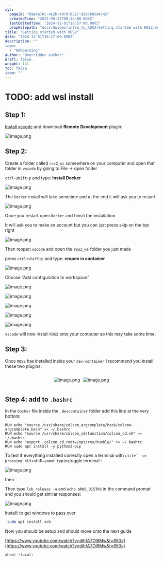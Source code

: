 ```yaml
---
sys:
  pageId: "89e0a78c-4e2b-4070-b327-d28cb0694742"
  createdTime: "2024-08-21T00:24:00.000Z"
  lastEditedTime: "2024-11-01T18:57:00.000Z"
  propFilepath: "docs/Guides/intro_to_ROS2/Getting started with ROS2.md"
title: "Getting started with ROS2"
date: "2024-11-01T18:57:00.000Z"
description: ""
tags:
  - "Onboarding"
author: "Overridden author"
draft: false
weight: 141
toc: false
icon: ""
---
```


# TODO: add wsl install

## Step 1:

[Install vscode](https://code.visualstudio.com/download) and download **Remote Development** plugin:

![image.png](https://prod-files-secure.s3.us-west-2.amazonaws.com/d518164a-d88e-44d1-a4ee-3adb3bd8bce0/efb52993-1881-4a40-b95e-6f020334f022/image.png?X-Amz-Algorithm=AWS4-HMAC-SHA256&X-Amz-Content-Sha256=UNSIGNED-PAYLOAD&X-Amz-Credential=ASIAZI2LB4664Z2UNSIH%2F20250407%2Fus-west-2%2Fs3%2Faws4_request&X-Amz-Date=20250407T200929Z&X-Amz-Expires=3600&X-Amz-Security-Token=IQoJb3JpZ2luX2VjEOr%2F%2F%2F%2F%2F%2F%2F%2F%2F%2FwEaCXVzLXdlc3QtMiJHMEUCIA4HPUOtdUHX3BuflM7GJluitSL%2BP%2B%2FwzfejG8lBnReNAiEA9PfKMSt40%2Fe7prycCPpIALswer9wD%2B%2B5CdQgA%2F6sC18q%2FwMIYxAAGgw2Mzc0MjMxODM4MDUiDECPXPEtezRjEjp0vSrcA0T%2FXTkuiCGQILZ1pbWzABWwFItwyjtsjSbDUunzg8QZTNYzGcjCW7vPOnvY5rwC6KW7l2Eb%2FZ8lUgB9fotLYfO56qdTUxTxF%2BNXm2Kr62JBQqQTGJ2U%2FZy%2FLltZTh%2FzE9DzgW%2BArY8vJwu5QJK%2FZikTLUztGCAgDKlaLtE%2Bhlj8UdoDo8PedJormtWRBm%2Fh2O5JWEX8xLYePszo4Tkaast5j1qPKcPnp%2BmdnnukB2hZwhm1hcdBT8%2FZChTrlUhnplh6rIwRqWQG%2BW8NZnX2uPEurp7a5eU%2BdG8Ry%2FykSgSC%2Bvux3%2F8Fas7bT90FiHrqe0GXOVWeLDVZa8Wdg%2BEhph0Gr9nYP8E2NAl4P4Lt4fNxR3SY0nXGdxw%2ByRZPnCsPKcJDxFZIZPkyxBMhHARFB%2FhvWX%2FdsjFzsO3UZXRE76YuPyl6fVW1Vfqnx9TRr0g15FI5NxEGtQIjE0ILVfE9cZ%2FVk8ziVXA5fHDuJkCAuKd%2B14zSsAFaftdlvTLpQbCaVBm6Xc1aCJL4uOezDqSlDSr4ijXFQ8zQGC5JoGjHU17C7Xxr%2FUdLr1qmVVo6Rho6IlyCo%2F8n8rDRhAYnOaD%2BkAw%2BDsgnfLeu76lCCFN4zLO6nPPVIYS4u6AXRQjOMKyj0L8GOqUBxTxb8%2B5rJizepI%2B2FKZ9tdyvHi%2Bo2LI9cbqAcG2AaldTyZAlEvps4jzKml9F9vjQ4zgTXq8dieTSo%2BmGgUAJhDl308glP57QWcygJ6odYCeKPQ9bw48%2FV0joIg8gdSd2o5hISz30MbZuq4lJZ3hxj0cQLADBYbWybpV3gw8vTgshadBbyMtnBF7bFTf0M9Mlh%2BaEzBDMgJS%2FR4%2B6BMw34gWOSw3j&X-Amz-Signature=1a10edbc5abf1cf920140e6a53dc602ddc4edf81f3e7a186df0d17fe0c9c6092&X-Amz-SignedHeaders=host&x-id=GetObject)

## Step 2:

Create a folder called `ros2_ws` somewhere on your computer and open that folder in `vscode` by going to File → open folder 

`ctrl+shift+p` and type: **Install Docker**

![image.png](https://prod-files-secure.s3.us-west-2.amazonaws.com/d518164a-d88e-44d1-a4ee-3adb3bd8bce0/2269dc0e-1cd5-47ff-bceb-c04ad9b2eab0/image.png?X-Amz-Algorithm=AWS4-HMAC-SHA256&X-Amz-Content-Sha256=UNSIGNED-PAYLOAD&X-Amz-Credential=ASIAZI2LB4664Z2UNSIH%2F20250407%2Fus-west-2%2Fs3%2Faws4_request&X-Amz-Date=20250407T200929Z&X-Amz-Expires=3600&X-Amz-Security-Token=IQoJb3JpZ2luX2VjEOr%2F%2F%2F%2F%2F%2F%2F%2F%2F%2FwEaCXVzLXdlc3QtMiJHMEUCIA4HPUOtdUHX3BuflM7GJluitSL%2BP%2B%2FwzfejG8lBnReNAiEA9PfKMSt40%2Fe7prycCPpIALswer9wD%2B%2B5CdQgA%2F6sC18q%2FwMIYxAAGgw2Mzc0MjMxODM4MDUiDECPXPEtezRjEjp0vSrcA0T%2FXTkuiCGQILZ1pbWzABWwFItwyjtsjSbDUunzg8QZTNYzGcjCW7vPOnvY5rwC6KW7l2Eb%2FZ8lUgB9fotLYfO56qdTUxTxF%2BNXm2Kr62JBQqQTGJ2U%2FZy%2FLltZTh%2FzE9DzgW%2BArY8vJwu5QJK%2FZikTLUztGCAgDKlaLtE%2Bhlj8UdoDo8PedJormtWRBm%2Fh2O5JWEX8xLYePszo4Tkaast5j1qPKcPnp%2BmdnnukB2hZwhm1hcdBT8%2FZChTrlUhnplh6rIwRqWQG%2BW8NZnX2uPEurp7a5eU%2BdG8Ry%2FykSgSC%2Bvux3%2F8Fas7bT90FiHrqe0GXOVWeLDVZa8Wdg%2BEhph0Gr9nYP8E2NAl4P4Lt4fNxR3SY0nXGdxw%2ByRZPnCsPKcJDxFZIZPkyxBMhHARFB%2FhvWX%2FdsjFzsO3UZXRE76YuPyl6fVW1Vfqnx9TRr0g15FI5NxEGtQIjE0ILVfE9cZ%2FVk8ziVXA5fHDuJkCAuKd%2B14zSsAFaftdlvTLpQbCaVBm6Xc1aCJL4uOezDqSlDSr4ijXFQ8zQGC5JoGjHU17C7Xxr%2FUdLr1qmVVo6Rho6IlyCo%2F8n8rDRhAYnOaD%2BkAw%2BDsgnfLeu76lCCFN4zLO6nPPVIYS4u6AXRQjOMKyj0L8GOqUBxTxb8%2B5rJizepI%2B2FKZ9tdyvHi%2Bo2LI9cbqAcG2AaldTyZAlEvps4jzKml9F9vjQ4zgTXq8dieTSo%2BmGgUAJhDl308glP57QWcygJ6odYCeKPQ9bw48%2FV0joIg8gdSd2o5hISz30MbZuq4lJZ3hxj0cQLADBYbWybpV3gw8vTgshadBbyMtnBF7bFTf0M9Mlh%2BaEzBDMgJS%2FR4%2B6BMw34gWOSw3j&X-Amz-Signature=9a9a8eedaf508b74ae9ec4e5efcbf2989c5afe3423d411101244bf3800b3ce64&X-Amz-SignedHeaders=host&x-id=GetObject)

The `Docker` install will take sometime and at the end it will ask you to restart

![image.png](https://prod-files-secure.s3.us-west-2.amazonaws.com/d518164a-d88e-44d1-a4ee-3adb3bd8bce0/ed233f78-be33-4b1f-b89c-9c346c0e961e/image.png?X-Amz-Algorithm=AWS4-HMAC-SHA256&X-Amz-Content-Sha256=UNSIGNED-PAYLOAD&X-Amz-Credential=ASIAZI2LB4664Z2UNSIH%2F20250407%2Fus-west-2%2Fs3%2Faws4_request&X-Amz-Date=20250407T200929Z&X-Amz-Expires=3600&X-Amz-Security-Token=IQoJb3JpZ2luX2VjEOr%2F%2F%2F%2F%2F%2F%2F%2F%2F%2FwEaCXVzLXdlc3QtMiJHMEUCIA4HPUOtdUHX3BuflM7GJluitSL%2BP%2B%2FwzfejG8lBnReNAiEA9PfKMSt40%2Fe7prycCPpIALswer9wD%2B%2B5CdQgA%2F6sC18q%2FwMIYxAAGgw2Mzc0MjMxODM4MDUiDECPXPEtezRjEjp0vSrcA0T%2FXTkuiCGQILZ1pbWzABWwFItwyjtsjSbDUunzg8QZTNYzGcjCW7vPOnvY5rwC6KW7l2Eb%2FZ8lUgB9fotLYfO56qdTUxTxF%2BNXm2Kr62JBQqQTGJ2U%2FZy%2FLltZTh%2FzE9DzgW%2BArY8vJwu5QJK%2FZikTLUztGCAgDKlaLtE%2Bhlj8UdoDo8PedJormtWRBm%2Fh2O5JWEX8xLYePszo4Tkaast5j1qPKcPnp%2BmdnnukB2hZwhm1hcdBT8%2FZChTrlUhnplh6rIwRqWQG%2BW8NZnX2uPEurp7a5eU%2BdG8Ry%2FykSgSC%2Bvux3%2F8Fas7bT90FiHrqe0GXOVWeLDVZa8Wdg%2BEhph0Gr9nYP8E2NAl4P4Lt4fNxR3SY0nXGdxw%2ByRZPnCsPKcJDxFZIZPkyxBMhHARFB%2FhvWX%2FdsjFzsO3UZXRE76YuPyl6fVW1Vfqnx9TRr0g15FI5NxEGtQIjE0ILVfE9cZ%2FVk8ziVXA5fHDuJkCAuKd%2B14zSsAFaftdlvTLpQbCaVBm6Xc1aCJL4uOezDqSlDSr4ijXFQ8zQGC5JoGjHU17C7Xxr%2FUdLr1qmVVo6Rho6IlyCo%2F8n8rDRhAYnOaD%2BkAw%2BDsgnfLeu76lCCFN4zLO6nPPVIYS4u6AXRQjOMKyj0L8GOqUBxTxb8%2B5rJizepI%2B2FKZ9tdyvHi%2Bo2LI9cbqAcG2AaldTyZAlEvps4jzKml9F9vjQ4zgTXq8dieTSo%2BmGgUAJhDl308glP57QWcygJ6odYCeKPQ9bw48%2FV0joIg8gdSd2o5hISz30MbZuq4lJZ3hxj0cQLADBYbWybpV3gw8vTgshadBbyMtnBF7bFTf0M9Mlh%2BaEzBDMgJS%2FR4%2B6BMw34gWOSw3j&X-Amz-Signature=23060c7fa27cd4c561f433741758209eecd57da8740b98d495b6a603e2c03f94&X-Amz-SignedHeaders=host&x-id=GetObject)

Once you restart open `Docker` and finish the installation

It will ask you to make an account but you can just press skip on the top right

![image.png](https://prod-files-secure.s3.us-west-2.amazonaws.com/d518164a-d88e-44d1-a4ee-3adb3bd8bce0/21010ad9-1659-4fd9-9f59-9932a09b2a3d/image.png?X-Amz-Algorithm=AWS4-HMAC-SHA256&X-Amz-Content-Sha256=UNSIGNED-PAYLOAD&X-Amz-Credential=ASIAZI2LB4664Z2UNSIH%2F20250407%2Fus-west-2%2Fs3%2Faws4_request&X-Amz-Date=20250407T200929Z&X-Amz-Expires=3600&X-Amz-Security-Token=IQoJb3JpZ2luX2VjEOr%2F%2F%2F%2F%2F%2F%2F%2F%2F%2FwEaCXVzLXdlc3QtMiJHMEUCIA4HPUOtdUHX3BuflM7GJluitSL%2BP%2B%2FwzfejG8lBnReNAiEA9PfKMSt40%2Fe7prycCPpIALswer9wD%2B%2B5CdQgA%2F6sC18q%2FwMIYxAAGgw2Mzc0MjMxODM4MDUiDECPXPEtezRjEjp0vSrcA0T%2FXTkuiCGQILZ1pbWzABWwFItwyjtsjSbDUunzg8QZTNYzGcjCW7vPOnvY5rwC6KW7l2Eb%2FZ8lUgB9fotLYfO56qdTUxTxF%2BNXm2Kr62JBQqQTGJ2U%2FZy%2FLltZTh%2FzE9DzgW%2BArY8vJwu5QJK%2FZikTLUztGCAgDKlaLtE%2Bhlj8UdoDo8PedJormtWRBm%2Fh2O5JWEX8xLYePszo4Tkaast5j1qPKcPnp%2BmdnnukB2hZwhm1hcdBT8%2FZChTrlUhnplh6rIwRqWQG%2BW8NZnX2uPEurp7a5eU%2BdG8Ry%2FykSgSC%2Bvux3%2F8Fas7bT90FiHrqe0GXOVWeLDVZa8Wdg%2BEhph0Gr9nYP8E2NAl4P4Lt4fNxR3SY0nXGdxw%2ByRZPnCsPKcJDxFZIZPkyxBMhHARFB%2FhvWX%2FdsjFzsO3UZXRE76YuPyl6fVW1Vfqnx9TRr0g15FI5NxEGtQIjE0ILVfE9cZ%2FVk8ziVXA5fHDuJkCAuKd%2B14zSsAFaftdlvTLpQbCaVBm6Xc1aCJL4uOezDqSlDSr4ijXFQ8zQGC5JoGjHU17C7Xxr%2FUdLr1qmVVo6Rho6IlyCo%2F8n8rDRhAYnOaD%2BkAw%2BDsgnfLeu76lCCFN4zLO6nPPVIYS4u6AXRQjOMKyj0L8GOqUBxTxb8%2B5rJizepI%2B2FKZ9tdyvHi%2Bo2LI9cbqAcG2AaldTyZAlEvps4jzKml9F9vjQ4zgTXq8dieTSo%2BmGgUAJhDl308glP57QWcygJ6odYCeKPQ9bw48%2FV0joIg8gdSd2o5hISz30MbZuq4lJZ3hxj0cQLADBYbWybpV3gw8vTgshadBbyMtnBF7bFTf0M9Mlh%2BaEzBDMgJS%2FR4%2B6BMw34gWOSw3j&X-Amz-Signature=2a16098453b9544f0ad5ac510524a3fb10a320f9696b17daccda79a0c31bae89&X-Amz-SignedHeaders=host&x-id=GetObject)

Then reopen `vscode` and open the `ros2_ws` folder you just made

press `ctrl+shift+p` and type: **reopen in container**

![image.png](https://prod-files-secure.s3.us-west-2.amazonaws.com/d518164a-d88e-44d1-a4ee-3adb3bd8bce0/4e93b8c2-41ad-488c-8095-c74205196118/image.png?X-Amz-Algorithm=AWS4-HMAC-SHA256&X-Amz-Content-Sha256=UNSIGNED-PAYLOAD&X-Amz-Credential=ASIAZI2LB4664Z2UNSIH%2F20250407%2Fus-west-2%2Fs3%2Faws4_request&X-Amz-Date=20250407T200929Z&X-Amz-Expires=3600&X-Amz-Security-Token=IQoJb3JpZ2luX2VjEOr%2F%2F%2F%2F%2F%2F%2F%2F%2F%2FwEaCXVzLXdlc3QtMiJHMEUCIA4HPUOtdUHX3BuflM7GJluitSL%2BP%2B%2FwzfejG8lBnReNAiEA9PfKMSt40%2Fe7prycCPpIALswer9wD%2B%2B5CdQgA%2F6sC18q%2FwMIYxAAGgw2Mzc0MjMxODM4MDUiDECPXPEtezRjEjp0vSrcA0T%2FXTkuiCGQILZ1pbWzABWwFItwyjtsjSbDUunzg8QZTNYzGcjCW7vPOnvY5rwC6KW7l2Eb%2FZ8lUgB9fotLYfO56qdTUxTxF%2BNXm2Kr62JBQqQTGJ2U%2FZy%2FLltZTh%2FzE9DzgW%2BArY8vJwu5QJK%2FZikTLUztGCAgDKlaLtE%2Bhlj8UdoDo8PedJormtWRBm%2Fh2O5JWEX8xLYePszo4Tkaast5j1qPKcPnp%2BmdnnukB2hZwhm1hcdBT8%2FZChTrlUhnplh6rIwRqWQG%2BW8NZnX2uPEurp7a5eU%2BdG8Ry%2FykSgSC%2Bvux3%2F8Fas7bT90FiHrqe0GXOVWeLDVZa8Wdg%2BEhph0Gr9nYP8E2NAl4P4Lt4fNxR3SY0nXGdxw%2ByRZPnCsPKcJDxFZIZPkyxBMhHARFB%2FhvWX%2FdsjFzsO3UZXRE76YuPyl6fVW1Vfqnx9TRr0g15FI5NxEGtQIjE0ILVfE9cZ%2FVk8ziVXA5fHDuJkCAuKd%2B14zSsAFaftdlvTLpQbCaVBm6Xc1aCJL4uOezDqSlDSr4ijXFQ8zQGC5JoGjHU17C7Xxr%2FUdLr1qmVVo6Rho6IlyCo%2F8n8rDRhAYnOaD%2BkAw%2BDsgnfLeu76lCCFN4zLO6nPPVIYS4u6AXRQjOMKyj0L8GOqUBxTxb8%2B5rJizepI%2B2FKZ9tdyvHi%2Bo2LI9cbqAcG2AaldTyZAlEvps4jzKml9F9vjQ4zgTXq8dieTSo%2BmGgUAJhDl308glP57QWcygJ6odYCeKPQ9bw48%2FV0joIg8gdSd2o5hISz30MbZuq4lJZ3hxj0cQLADBYbWybpV3gw8vTgshadBbyMtnBF7bFTf0M9Mlh%2BaEzBDMgJS%2FR4%2B6BMw34gWOSw3j&X-Amz-Signature=732f1b0cd7f01f879e3afeb5848b7e6a9787f2c4fc25cc9df1199b1a1462500f&X-Amz-SignedHeaders=host&x-id=GetObject)

Choose “Add configuration to workspace”

![image.png](https://prod-files-secure.s3.us-west-2.amazonaws.com/d518164a-d88e-44d1-a4ee-3adb3bd8bce0/9560b282-5060-4989-ba37-97e7b2c22476/image.png?X-Amz-Algorithm=AWS4-HMAC-SHA256&X-Amz-Content-Sha256=UNSIGNED-PAYLOAD&X-Amz-Credential=ASIAZI2LB4664Z2UNSIH%2F20250407%2Fus-west-2%2Fs3%2Faws4_request&X-Amz-Date=20250407T200929Z&X-Amz-Expires=3600&X-Amz-Security-Token=IQoJb3JpZ2luX2VjEOr%2F%2F%2F%2F%2F%2F%2F%2F%2F%2FwEaCXVzLXdlc3QtMiJHMEUCIA4HPUOtdUHX3BuflM7GJluitSL%2BP%2B%2FwzfejG8lBnReNAiEA9PfKMSt40%2Fe7prycCPpIALswer9wD%2B%2B5CdQgA%2F6sC18q%2FwMIYxAAGgw2Mzc0MjMxODM4MDUiDECPXPEtezRjEjp0vSrcA0T%2FXTkuiCGQILZ1pbWzABWwFItwyjtsjSbDUunzg8QZTNYzGcjCW7vPOnvY5rwC6KW7l2Eb%2FZ8lUgB9fotLYfO56qdTUxTxF%2BNXm2Kr62JBQqQTGJ2U%2FZy%2FLltZTh%2FzE9DzgW%2BArY8vJwu5QJK%2FZikTLUztGCAgDKlaLtE%2Bhlj8UdoDo8PedJormtWRBm%2Fh2O5JWEX8xLYePszo4Tkaast5j1qPKcPnp%2BmdnnukB2hZwhm1hcdBT8%2FZChTrlUhnplh6rIwRqWQG%2BW8NZnX2uPEurp7a5eU%2BdG8Ry%2FykSgSC%2Bvux3%2F8Fas7bT90FiHrqe0GXOVWeLDVZa8Wdg%2BEhph0Gr9nYP8E2NAl4P4Lt4fNxR3SY0nXGdxw%2ByRZPnCsPKcJDxFZIZPkyxBMhHARFB%2FhvWX%2FdsjFzsO3UZXRE76YuPyl6fVW1Vfqnx9TRr0g15FI5NxEGtQIjE0ILVfE9cZ%2FVk8ziVXA5fHDuJkCAuKd%2B14zSsAFaftdlvTLpQbCaVBm6Xc1aCJL4uOezDqSlDSr4ijXFQ8zQGC5JoGjHU17C7Xxr%2FUdLr1qmVVo6Rho6IlyCo%2F8n8rDRhAYnOaD%2BkAw%2BDsgnfLeu76lCCFN4zLO6nPPVIYS4u6AXRQjOMKyj0L8GOqUBxTxb8%2B5rJizepI%2B2FKZ9tdyvHi%2Bo2LI9cbqAcG2AaldTyZAlEvps4jzKml9F9vjQ4zgTXq8dieTSo%2BmGgUAJhDl308glP57QWcygJ6odYCeKPQ9bw48%2FV0joIg8gdSd2o5hISz30MbZuq4lJZ3hxj0cQLADBYbWybpV3gw8vTgshadBbyMtnBF7bFTf0M9Mlh%2BaEzBDMgJS%2FR4%2B6BMw34gWOSw3j&X-Amz-Signature=7c6e6b3ebf37a8ed9b36dc7ce416c6a9408605fed009bbdce71e5326fcb4c232&X-Amz-SignedHeaders=host&x-id=GetObject)

![image.png](https://prod-files-secure.s3.us-west-2.amazonaws.com/d518164a-d88e-44d1-a4ee-3adb3bd8bce0/2ee63f81-886b-48e8-a553-dc6e5eac99e4/image.png?X-Amz-Algorithm=AWS4-HMAC-SHA256&X-Amz-Content-Sha256=UNSIGNED-PAYLOAD&X-Amz-Credential=ASIAZI2LB4664Z2UNSIH%2F20250407%2Fus-west-2%2Fs3%2Faws4_request&X-Amz-Date=20250407T200929Z&X-Amz-Expires=3600&X-Amz-Security-Token=IQoJb3JpZ2luX2VjEOr%2F%2F%2F%2F%2F%2F%2F%2F%2F%2FwEaCXVzLXdlc3QtMiJHMEUCIA4HPUOtdUHX3BuflM7GJluitSL%2BP%2B%2FwzfejG8lBnReNAiEA9PfKMSt40%2Fe7prycCPpIALswer9wD%2B%2B5CdQgA%2F6sC18q%2FwMIYxAAGgw2Mzc0MjMxODM4MDUiDECPXPEtezRjEjp0vSrcA0T%2FXTkuiCGQILZ1pbWzABWwFItwyjtsjSbDUunzg8QZTNYzGcjCW7vPOnvY5rwC6KW7l2Eb%2FZ8lUgB9fotLYfO56qdTUxTxF%2BNXm2Kr62JBQqQTGJ2U%2FZy%2FLltZTh%2FzE9DzgW%2BArY8vJwu5QJK%2FZikTLUztGCAgDKlaLtE%2Bhlj8UdoDo8PedJormtWRBm%2Fh2O5JWEX8xLYePszo4Tkaast5j1qPKcPnp%2BmdnnukB2hZwhm1hcdBT8%2FZChTrlUhnplh6rIwRqWQG%2BW8NZnX2uPEurp7a5eU%2BdG8Ry%2FykSgSC%2Bvux3%2F8Fas7bT90FiHrqe0GXOVWeLDVZa8Wdg%2BEhph0Gr9nYP8E2NAl4P4Lt4fNxR3SY0nXGdxw%2ByRZPnCsPKcJDxFZIZPkyxBMhHARFB%2FhvWX%2FdsjFzsO3UZXRE76YuPyl6fVW1Vfqnx9TRr0g15FI5NxEGtQIjE0ILVfE9cZ%2FVk8ziVXA5fHDuJkCAuKd%2B14zSsAFaftdlvTLpQbCaVBm6Xc1aCJL4uOezDqSlDSr4ijXFQ8zQGC5JoGjHU17C7Xxr%2FUdLr1qmVVo6Rho6IlyCo%2F8n8rDRhAYnOaD%2BkAw%2BDsgnfLeu76lCCFN4zLO6nPPVIYS4u6AXRQjOMKyj0L8GOqUBxTxb8%2B5rJizepI%2B2FKZ9tdyvHi%2Bo2LI9cbqAcG2AaldTyZAlEvps4jzKml9F9vjQ4zgTXq8dieTSo%2BmGgUAJhDl308glP57QWcygJ6odYCeKPQ9bw48%2FV0joIg8gdSd2o5hISz30MbZuq4lJZ3hxj0cQLADBYbWybpV3gw8vTgshadBbyMtnBF7bFTf0M9Mlh%2BaEzBDMgJS%2FR4%2B6BMw34gWOSw3j&X-Amz-Signature=f06dbb605eb1fd237ddc56ea8aadb194f4ab205961751a04399d05f35b6537d5&X-Amz-SignedHeaders=host&x-id=GetObject)

![image.png](https://prod-files-secure.s3.us-west-2.amazonaws.com/d518164a-d88e-44d1-a4ee-3adb3bd8bce0/ae1580b2-b048-407e-aed9-b584224a7a04/image.png?X-Amz-Algorithm=AWS4-HMAC-SHA256&X-Amz-Content-Sha256=UNSIGNED-PAYLOAD&X-Amz-Credential=ASIAZI2LB4664Z2UNSIH%2F20250407%2Fus-west-2%2Fs3%2Faws4_request&X-Amz-Date=20250407T200929Z&X-Amz-Expires=3600&X-Amz-Security-Token=IQoJb3JpZ2luX2VjEOr%2F%2F%2F%2F%2F%2F%2F%2F%2F%2FwEaCXVzLXdlc3QtMiJHMEUCIA4HPUOtdUHX3BuflM7GJluitSL%2BP%2B%2FwzfejG8lBnReNAiEA9PfKMSt40%2Fe7prycCPpIALswer9wD%2B%2B5CdQgA%2F6sC18q%2FwMIYxAAGgw2Mzc0MjMxODM4MDUiDECPXPEtezRjEjp0vSrcA0T%2FXTkuiCGQILZ1pbWzABWwFItwyjtsjSbDUunzg8QZTNYzGcjCW7vPOnvY5rwC6KW7l2Eb%2FZ8lUgB9fotLYfO56qdTUxTxF%2BNXm2Kr62JBQqQTGJ2U%2FZy%2FLltZTh%2FzE9DzgW%2BArY8vJwu5QJK%2FZikTLUztGCAgDKlaLtE%2Bhlj8UdoDo8PedJormtWRBm%2Fh2O5JWEX8xLYePszo4Tkaast5j1qPKcPnp%2BmdnnukB2hZwhm1hcdBT8%2FZChTrlUhnplh6rIwRqWQG%2BW8NZnX2uPEurp7a5eU%2BdG8Ry%2FykSgSC%2Bvux3%2F8Fas7bT90FiHrqe0GXOVWeLDVZa8Wdg%2BEhph0Gr9nYP8E2NAl4P4Lt4fNxR3SY0nXGdxw%2ByRZPnCsPKcJDxFZIZPkyxBMhHARFB%2FhvWX%2FdsjFzsO3UZXRE76YuPyl6fVW1Vfqnx9TRr0g15FI5NxEGtQIjE0ILVfE9cZ%2FVk8ziVXA5fHDuJkCAuKd%2B14zSsAFaftdlvTLpQbCaVBm6Xc1aCJL4uOezDqSlDSr4ijXFQ8zQGC5JoGjHU17C7Xxr%2FUdLr1qmVVo6Rho6IlyCo%2F8n8rDRhAYnOaD%2BkAw%2BDsgnfLeu76lCCFN4zLO6nPPVIYS4u6AXRQjOMKyj0L8GOqUBxTxb8%2B5rJizepI%2B2FKZ9tdyvHi%2Bo2LI9cbqAcG2AaldTyZAlEvps4jzKml9F9vjQ4zgTXq8dieTSo%2BmGgUAJhDl308glP57QWcygJ6odYCeKPQ9bw48%2FV0joIg8gdSd2o5hISz30MbZuq4lJZ3hxj0cQLADBYbWybpV3gw8vTgshadBbyMtnBF7bFTf0M9Mlh%2BaEzBDMgJS%2FR4%2B6BMw34gWOSw3j&X-Amz-Signature=4f7f717bff6b153a04142fef42602224686a2733bcfc3b3c61097cd0ecc0367d&X-Amz-SignedHeaders=host&x-id=GetObject)

![image.png](https://prod-files-secure.s3.us-west-2.amazonaws.com/d518164a-d88e-44d1-a4ee-3adb3bd8bce0/53255b28-f75e-430f-b9e3-c0ac8577e42b/image.png?X-Amz-Algorithm=AWS4-HMAC-SHA256&X-Amz-Content-Sha256=UNSIGNED-PAYLOAD&X-Amz-Credential=ASIAZI2LB4664Z2UNSIH%2F20250407%2Fus-west-2%2Fs3%2Faws4_request&X-Amz-Date=20250407T200929Z&X-Amz-Expires=3600&X-Amz-Security-Token=IQoJb3JpZ2luX2VjEOr%2F%2F%2F%2F%2F%2F%2F%2F%2F%2FwEaCXVzLXdlc3QtMiJHMEUCIA4HPUOtdUHX3BuflM7GJluitSL%2BP%2B%2FwzfejG8lBnReNAiEA9PfKMSt40%2Fe7prycCPpIALswer9wD%2B%2B5CdQgA%2F6sC18q%2FwMIYxAAGgw2Mzc0MjMxODM4MDUiDECPXPEtezRjEjp0vSrcA0T%2FXTkuiCGQILZ1pbWzABWwFItwyjtsjSbDUunzg8QZTNYzGcjCW7vPOnvY5rwC6KW7l2Eb%2FZ8lUgB9fotLYfO56qdTUxTxF%2BNXm2Kr62JBQqQTGJ2U%2FZy%2FLltZTh%2FzE9DzgW%2BArY8vJwu5QJK%2FZikTLUztGCAgDKlaLtE%2Bhlj8UdoDo8PedJormtWRBm%2Fh2O5JWEX8xLYePszo4Tkaast5j1qPKcPnp%2BmdnnukB2hZwhm1hcdBT8%2FZChTrlUhnplh6rIwRqWQG%2BW8NZnX2uPEurp7a5eU%2BdG8Ry%2FykSgSC%2Bvux3%2F8Fas7bT90FiHrqe0GXOVWeLDVZa8Wdg%2BEhph0Gr9nYP8E2NAl4P4Lt4fNxR3SY0nXGdxw%2ByRZPnCsPKcJDxFZIZPkyxBMhHARFB%2FhvWX%2FdsjFzsO3UZXRE76YuPyl6fVW1Vfqnx9TRr0g15FI5NxEGtQIjE0ILVfE9cZ%2FVk8ziVXA5fHDuJkCAuKd%2B14zSsAFaftdlvTLpQbCaVBm6Xc1aCJL4uOezDqSlDSr4ijXFQ8zQGC5JoGjHU17C7Xxr%2FUdLr1qmVVo6Rho6IlyCo%2F8n8rDRhAYnOaD%2BkAw%2BDsgnfLeu76lCCFN4zLO6nPPVIYS4u6AXRQjOMKyj0L8GOqUBxTxb8%2B5rJizepI%2B2FKZ9tdyvHi%2Bo2LI9cbqAcG2AaldTyZAlEvps4jzKml9F9vjQ4zgTXq8dieTSo%2BmGgUAJhDl308glP57QWcygJ6odYCeKPQ9bw48%2FV0joIg8gdSd2o5hISz30MbZuq4lJZ3hxj0cQLADBYbWybpV3gw8vTgshadBbyMtnBF7bFTf0M9Mlh%2BaEzBDMgJS%2FR4%2B6BMw34gWOSw3j&X-Amz-Signature=a7fa750f75a4376119e1ddda11950b39c47a8bab86217f288d37ca404d9e2e3a&X-Amz-SignedHeaders=host&x-id=GetObject)

![image.png](https://prod-files-secure.s3.us-west-2.amazonaws.com/d518164a-d88e-44d1-a4ee-3adb3bd8bce0/7c562767-5af9-4ffb-97d1-327bcdf4ee00/image.png?X-Amz-Algorithm=AWS4-HMAC-SHA256&X-Amz-Content-Sha256=UNSIGNED-PAYLOAD&X-Amz-Credential=ASIAZI2LB4664Z2UNSIH%2F20250407%2Fus-west-2%2Fs3%2Faws4_request&X-Amz-Date=20250407T200929Z&X-Amz-Expires=3600&X-Amz-Security-Token=IQoJb3JpZ2luX2VjEOr%2F%2F%2F%2F%2F%2F%2F%2F%2F%2FwEaCXVzLXdlc3QtMiJHMEUCIA4HPUOtdUHX3BuflM7GJluitSL%2BP%2B%2FwzfejG8lBnReNAiEA9PfKMSt40%2Fe7prycCPpIALswer9wD%2B%2B5CdQgA%2F6sC18q%2FwMIYxAAGgw2Mzc0MjMxODM4MDUiDECPXPEtezRjEjp0vSrcA0T%2FXTkuiCGQILZ1pbWzABWwFItwyjtsjSbDUunzg8QZTNYzGcjCW7vPOnvY5rwC6KW7l2Eb%2FZ8lUgB9fotLYfO56qdTUxTxF%2BNXm2Kr62JBQqQTGJ2U%2FZy%2FLltZTh%2FzE9DzgW%2BArY8vJwu5QJK%2FZikTLUztGCAgDKlaLtE%2Bhlj8UdoDo8PedJormtWRBm%2Fh2O5JWEX8xLYePszo4Tkaast5j1qPKcPnp%2BmdnnukB2hZwhm1hcdBT8%2FZChTrlUhnplh6rIwRqWQG%2BW8NZnX2uPEurp7a5eU%2BdG8Ry%2FykSgSC%2Bvux3%2F8Fas7bT90FiHrqe0GXOVWeLDVZa8Wdg%2BEhph0Gr9nYP8E2NAl4P4Lt4fNxR3SY0nXGdxw%2ByRZPnCsPKcJDxFZIZPkyxBMhHARFB%2FhvWX%2FdsjFzsO3UZXRE76YuPyl6fVW1Vfqnx9TRr0g15FI5NxEGtQIjE0ILVfE9cZ%2FVk8ziVXA5fHDuJkCAuKd%2B14zSsAFaftdlvTLpQbCaVBm6Xc1aCJL4uOezDqSlDSr4ijXFQ8zQGC5JoGjHU17C7Xxr%2FUdLr1qmVVo6Rho6IlyCo%2F8n8rDRhAYnOaD%2BkAw%2BDsgnfLeu76lCCFN4zLO6nPPVIYS4u6AXRQjOMKyj0L8GOqUBxTxb8%2B5rJizepI%2B2FKZ9tdyvHi%2Bo2LI9cbqAcG2AaldTyZAlEvps4jzKml9F9vjQ4zgTXq8dieTSo%2BmGgUAJhDl308glP57QWcygJ6odYCeKPQ9bw48%2FV0joIg8gdSd2o5hISz30MbZuq4lJZ3hxj0cQLADBYbWybpV3gw8vTgshadBbyMtnBF7bFTf0M9Mlh%2BaEzBDMgJS%2FR4%2B6BMw34gWOSw3j&X-Amz-Signature=ce51b72e61cf88b4ab85e0cae876a475fb3d6c88db88d9d92fe17b494c7ec958&X-Amz-SignedHeaders=host&x-id=GetObject)

`vscode` will now install `ROS2` onto your computer so this may take some time.

## Step 3:

Once `ROS2` has installed inside your `dev-container` I recommend you install these two plugins:

<div style="display: flex;flex-direction: row; column-gap:10px; max-width: 630px;justify-content: center;">
<div>

![image.png](https://prod-files-secure.s3.us-west-2.amazonaws.com/d518164a-d88e-44d1-a4ee-3adb3bd8bce0/3fc3d550-5a54-4ba1-ba6b-faa01cdb7369/image.png?X-Amz-Algorithm=AWS4-HMAC-SHA256&X-Amz-Content-Sha256=UNSIGNED-PAYLOAD&X-Amz-Credential=ASIAZI2LB466X2UFK4YW%2F20250407%2Fus-west-2%2Fs3%2Faws4_request&X-Amz-Date=20250407T200936Z&X-Amz-Expires=3600&X-Amz-Security-Token=IQoJb3JpZ2luX2VjEOr%2F%2F%2F%2F%2F%2F%2F%2F%2F%2FwEaCXVzLXdlc3QtMiJGMEQCIDqf%2FlK9j1ttQCrY9HgycRcMeZkvK7vcFgLR1tV0tyLZAiAuj2Rr3GvGtORbPoMrC2qkEtg%2FhclHTk9a1lYiKsuhvyr%2FAwhjEAAaDDYzNzQyMzE4MzgwNSIMrk6OgUnoKDWFEuCDKtwD0YYNOw%2BbaIPFOx8b3HPNQpL88%2BGebF13aRFwq2QkaK3%2FHKLZnUEUQTPkAtizob47%2Bb63kR3ZOTs1CHY0NqKBwMmt5nc%2BoeDrVKco6c22ZRshKO2CC4CSy4TK0VvvVdsVxLuVxCs5Cowdo4uVAQqJYIIXKUjaMeZHjVWuU8CubC%2B3OdE7Aafg655lTrKDzjZyuaS6E%2Fb%2BJFJ%2BUB1pikXH%2Bpybmx1MYZe08eQgRZhNdo%2BIJi83iMdG98eJqBcAzS81ZuCS2cnLKkd8XFoU7tOX0DF7OApF8LOzaXkhUfjp0jUGj2D%2BSDbCtvwIsuSEipaZSNyI5vcG7P5VPTEtoa04loGxtp0SoBm6mdIk9LB42G5wkuCDMdUcaKH6CV520AEAtS4PpnQeQLp6fdF0i3Sl2xJgF1ue3qcaZT0vZda6UWYsnGr%2FMck%2B%2BMer2nzML2w6T4kHFhnbpeMLCGDjraY%2FABYPgF2lbTjyl%2BynUhLHdH4oDuLwj4Eyy9vyq17yyaIID%2FhWxdxmw8Mia1mG%2F56BzA7vYn30M%2B9KU5I1PyZ3sQppVOxUw1yr0Z1fxYu2Vu3oiVJhGSCWUOCzE7y8Lh2gHAt05yNtJG7Y69sBfgWkAH44Zv2vB9YeM%2FzdIOQwh6TQvwY6pgHDqN25Yp94IPw2uCRCIjbdN70XJZOFmt8GKRg1yXewAIYEJsWOvO8kGHOo8fjgFbrCrt%2FIy0CQxfvllmDw9kvr4I%2BaFIkgusepb%2BSxM%2F9sTFf0cTUf1A6rdGwjg5zdtBxyi0iax3GcNuCWfKEhZfndb5moQZoNLCJhenL4feTYz7KGtAyOckZWvMItaTGxVY8G0q7ljcBLjV6rDAfn0gLgcLNVdeDE&X-Amz-Signature=75ea71ca4e3ddb03b5c0ead843380cbf4720f9fb6d98b90fb3681dbbe2ffe63a&X-Amz-SignedHeaders=host&x-id=GetObject)

</div>
<div>

![image.png](https://prod-files-secure.s3.us-west-2.amazonaws.com/d518164a-d88e-44d1-a4ee-3adb3bd8bce0/d994cc66-13c2-4093-a5a3-f84cf4601a82/image.png?X-Amz-Algorithm=AWS4-HMAC-SHA256&X-Amz-Content-Sha256=UNSIGNED-PAYLOAD&X-Amz-Credential=ASIAZI2LB466TEU7NILE%2F20250407%2Fus-west-2%2Fs3%2Faws4_request&X-Amz-Date=20250407T200936Z&X-Amz-Expires=3600&X-Amz-Security-Token=IQoJb3JpZ2luX2VjEOr%2F%2F%2F%2F%2F%2F%2F%2F%2F%2FwEaCXVzLXdlc3QtMiJGMEQCIHgR4WuLlHc3OXrNmIBwm%2BXpB%2FS%2FUPOzjxMvbUi7Z6cLAiAiSB8NzDr9v6ljVNC7CNwXeICMoOb7y%2BUupxUK8T69QCr%2FAwhjEAAaDDYzNzQyMzE4MzgwNSIM3GAmKTB4jlMe631GKtwDtxN5Z0CEQKTiVO7Y93oUZkMSOABIiVhs%2FO6AHwrSnX390EJHTZmg%2Bul%2Bi%2FGt4KEm9xa5bksFHq7wOJpGaqlKJGsqH%2FiERM940BhV2sZhefqzJSS5js22L5EnMgp5d82yCLDqsTM%2BsC2dTxgnggbG26DPnCRQFeMJI%2FK2%2BU%2BqMQCh7Xmpfwdx9w7exfurd9Npgq7Sihc%2BvYapGwy90E1YQqWOL9fuwbQ4U6Jg2c84rSDnvlrj7sX8XUj0%2Fj5r1ZG13XtKEdGk8LxQLzqIviXI19iuqcjRCQZx7htwcPL0%2FX9WFN1jpW0IRLtS2Xbwr0rRxiXsFuQUW5pkGGSKlyW9o9Zy6Ow9il5uHBhJnFs8Hc5%2BnOpD6WlyUbgCGLRr%2FehKh3p08MakjgvBVg1payZrZxSYDHjZcYP6Gmeydm0F3J5b0auOglFDIR0M3EfBccBSuwO9swvq5hbnC3IQgRnxzW9E6HD%2Fzma7AZuzJK8kGMGIFnWdVNNTaOA1u7EHEO%2BAzl2EMKXnXG5ooVmA0gvLNeiBd812Vv%2FaRdp%2Bi9ElP6QurDku082s5hFibdG1vwrujsuKP4LXeFBIVa1z7nx2zdNdt0ssvcw5%2BPBr2hdhPl5D1TB6Tdo6fisAmpEw86TQvwY6pgEfyLxLa5cIDFHFJmEpqYzFTi%2BwjncUBDBcEumMUtBPTzsFPLLXnrGd%2BuhLyZPFVx4WAGUPVzUXJDWPlgmHxylBVphoqH56JgF%2F0YCjgy3rnN9mZjlo78vxavmhKV%2BxQejGd4eDXlvK0KfwWoQSkbJUUB%2B517VgOfB0n6lLjttf3zEkn%2FD0%2BWbnpMxm7AvhVmCTjnl9Dwn7FFO560%2BTnCRjKAqGllsB&X-Amz-Signature=ed6ee892e3b8e8af3de88ced84da12a78f39dc555fd08af6a8dd4c7191961c02&X-Amz-SignedHeaders=host&x-id=GetObject)

</div>
</div>

## Step 4: add to `.bashrc`

In the `Docker` file inside the `.devcontainer` folder add this line at the very bottom: 

```docker
RUN echo "source /usr/share/colcon_argcomplete/hook/colcon-argcomplete.bash" >> ~/.bashrc
RUN echo "source /usr/share/colcon_cd/function/colcon_cd.sh" >> ~/.bashrc
RUN echo "export _colcon_cd_root=/opt/ros/humble/" >> ~/.bashrc
RUN sudo apt install -y python3-pip 
```

To test if everything installed correctly open a terminal with `ctrl+`` or pressing `ctrl+shift+p` and typing `toggle terminal`:

![image.png](https://prod-files-secure.s3.us-west-2.amazonaws.com/d518164a-d88e-44d1-a4ee-3adb3bd8bce0/6a4943d8-b04e-4c02-9a58-775f3384d1a5/image.png?X-Amz-Algorithm=AWS4-HMAC-SHA256&X-Amz-Content-Sha256=UNSIGNED-PAYLOAD&X-Amz-Credential=ASIAZI2LB4664Z2UNSIH%2F20250407%2Fus-west-2%2Fs3%2Faws4_request&X-Amz-Date=20250407T200929Z&X-Amz-Expires=3600&X-Amz-Security-Token=IQoJb3JpZ2luX2VjEOr%2F%2F%2F%2F%2F%2F%2F%2F%2F%2FwEaCXVzLXdlc3QtMiJHMEUCIA4HPUOtdUHX3BuflM7GJluitSL%2BP%2B%2FwzfejG8lBnReNAiEA9PfKMSt40%2Fe7prycCPpIALswer9wD%2B%2B5CdQgA%2F6sC18q%2FwMIYxAAGgw2Mzc0MjMxODM4MDUiDECPXPEtezRjEjp0vSrcA0T%2FXTkuiCGQILZ1pbWzABWwFItwyjtsjSbDUunzg8QZTNYzGcjCW7vPOnvY5rwC6KW7l2Eb%2FZ8lUgB9fotLYfO56qdTUxTxF%2BNXm2Kr62JBQqQTGJ2U%2FZy%2FLltZTh%2FzE9DzgW%2BArY8vJwu5QJK%2FZikTLUztGCAgDKlaLtE%2Bhlj8UdoDo8PedJormtWRBm%2Fh2O5JWEX8xLYePszo4Tkaast5j1qPKcPnp%2BmdnnukB2hZwhm1hcdBT8%2FZChTrlUhnplh6rIwRqWQG%2BW8NZnX2uPEurp7a5eU%2BdG8Ry%2FykSgSC%2Bvux3%2F8Fas7bT90FiHrqe0GXOVWeLDVZa8Wdg%2BEhph0Gr9nYP8E2NAl4P4Lt4fNxR3SY0nXGdxw%2ByRZPnCsPKcJDxFZIZPkyxBMhHARFB%2FhvWX%2FdsjFzsO3UZXRE76YuPyl6fVW1Vfqnx9TRr0g15FI5NxEGtQIjE0ILVfE9cZ%2FVk8ziVXA5fHDuJkCAuKd%2B14zSsAFaftdlvTLpQbCaVBm6Xc1aCJL4uOezDqSlDSr4ijXFQ8zQGC5JoGjHU17C7Xxr%2FUdLr1qmVVo6Rho6IlyCo%2F8n8rDRhAYnOaD%2BkAw%2BDsgnfLeu76lCCFN4zLO6nPPVIYS4u6AXRQjOMKyj0L8GOqUBxTxb8%2B5rJizepI%2B2FKZ9tdyvHi%2Bo2LI9cbqAcG2AaldTyZAlEvps4jzKml9F9vjQ4zgTXq8dieTSo%2BmGgUAJhDl308glP57QWcygJ6odYCeKPQ9bw48%2FV0joIg8gdSd2o5hISz30MbZuq4lJZ3hxj0cQLADBYbWybpV3gw8vTgshadBbyMtnBF7bFTf0M9Mlh%2BaEzBDMgJS%2FR4%2B6BMw34gWOSw3j&X-Amz-Signature=fa63d0b1eea52ddd02590d0c151b0de3fc1559b4237105803151c1f441424363&X-Amz-SignedHeaders=host&x-id=GetObject)

then 

Then type `lsb_release -a` and `echo $ROS_DISTRO` in the command prompt and you should get similar responses:

![image.png](https://prod-files-secure.s3.us-west-2.amazonaws.com/d518164a-d88e-44d1-a4ee-3adb3bd8bce0/3e635dec-a805-4e85-8b9e-d000e5b71a4e/image.png?X-Amz-Algorithm=AWS4-HMAC-SHA256&X-Amz-Content-Sha256=UNSIGNED-PAYLOAD&X-Amz-Credential=ASIAZI2LB4664Z2UNSIH%2F20250407%2Fus-west-2%2Fs3%2Faws4_request&X-Amz-Date=20250407T200929Z&X-Amz-Expires=3600&X-Amz-Security-Token=IQoJb3JpZ2luX2VjEOr%2F%2F%2F%2F%2F%2F%2F%2F%2F%2FwEaCXVzLXdlc3QtMiJHMEUCIA4HPUOtdUHX3BuflM7GJluitSL%2BP%2B%2FwzfejG8lBnReNAiEA9PfKMSt40%2Fe7prycCPpIALswer9wD%2B%2B5CdQgA%2F6sC18q%2FwMIYxAAGgw2Mzc0MjMxODM4MDUiDECPXPEtezRjEjp0vSrcA0T%2FXTkuiCGQILZ1pbWzABWwFItwyjtsjSbDUunzg8QZTNYzGcjCW7vPOnvY5rwC6KW7l2Eb%2FZ8lUgB9fotLYfO56qdTUxTxF%2BNXm2Kr62JBQqQTGJ2U%2FZy%2FLltZTh%2FzE9DzgW%2BArY8vJwu5QJK%2FZikTLUztGCAgDKlaLtE%2Bhlj8UdoDo8PedJormtWRBm%2Fh2O5JWEX8xLYePszo4Tkaast5j1qPKcPnp%2BmdnnukB2hZwhm1hcdBT8%2FZChTrlUhnplh6rIwRqWQG%2BW8NZnX2uPEurp7a5eU%2BdG8Ry%2FykSgSC%2Bvux3%2F8Fas7bT90FiHrqe0GXOVWeLDVZa8Wdg%2BEhph0Gr9nYP8E2NAl4P4Lt4fNxR3SY0nXGdxw%2ByRZPnCsPKcJDxFZIZPkyxBMhHARFB%2FhvWX%2FdsjFzsO3UZXRE76YuPyl6fVW1Vfqnx9TRr0g15FI5NxEGtQIjE0ILVfE9cZ%2FVk8ziVXA5fHDuJkCAuKd%2B14zSsAFaftdlvTLpQbCaVBm6Xc1aCJL4uOezDqSlDSr4ijXFQ8zQGC5JoGjHU17C7Xxr%2FUdLr1qmVVo6Rho6IlyCo%2F8n8rDRhAYnOaD%2BkAw%2BDsgnfLeu76lCCFN4zLO6nPPVIYS4u6AXRQjOMKyj0L8GOqUBxTxb8%2B5rJizepI%2B2FKZ9tdyvHi%2Bo2LI9cbqAcG2AaldTyZAlEvps4jzKml9F9vjQ4zgTXq8dieTSo%2BmGgUAJhDl308glP57QWcygJ6odYCeKPQ9bw48%2FV0joIg8gdSd2o5hISz30MbZuq4lJZ3hxj0cQLADBYbWybpV3gw8vTgshadBbyMtnBF7bFTf0M9Mlh%2BaEzBDMgJS%2FR4%2B6BMw34gWOSw3j&X-Amz-Signature=3b6fcb09af3ad727938c062b0cff08521baec7471136149f243114a3c99556db&X-Amz-SignedHeaders=host&x-id=GetObject)

Install:  to get windows to pass over

```bash
 sudo apt install xcb
```

Now you should be setup and should move onto the next guide 

[https://www.youtube.com/watch?v=dihfA7Ol6Mw&t=650s](https://www.youtube.com/watch?v=dihfA7Ol6Mw&t=650s)

```python
xhost +local:
```
